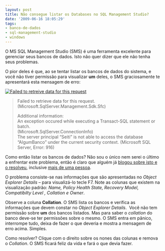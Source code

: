 ```yaml
---
layout: post
title: Não consegue listar os Databases no SQL Management Studio?
date: '2009-06-16 18:05:29'
tags:
- banco-de-dados
- sql-management-studio
- windows
---
```



O MS SQL Management Studio (SMS) é uma ferramenta excelente para gerenciar seus bancos de dados. Isto não quer dizer que ele não tenha seus problemas.

O pior deles é que, ao se tentar listar os bancos de dados do sistema, e você não tiver permissão para visualizar **um** deles, o SMS graciosamente te apresentará esta mensagem de erro:

[![](http://farm4.static.flickr.com/3620/3632901689_d9fbe33a0d.jpg?v=0 "Failed to retreive data for this request")](http://www.flickr.com/photos/seiti/3632901689/)

> Failed to retrieve data for this request. (Microsoft.SqlServer.Management.Sdk.Sfc)
> 
> Additional information:  
>  An exception occured while executing a Transact-SQL statement or batch.  
>  (Microsoft.SqlServer.ConnectionInfo)  
>  The server principal “Seiti” is not able to access the database “AlgumBanco” under the current security context. (Microsoft SQL Server, Error: 916)

Como então listar os bancos de dados? Não sou o único nem serei o último a enfrentar este problema, então é claro que alguém já [blogou sobre isto e o resolveu](http://blogs.sftsrc.com/stuart/archive/2009/05/13/SQL-2008-Management-Studio---Unable-to-Enumerate-Databases.aspx), inclusive [mais de uma pessoa](http://sqlblog.com/blogs/aaron_bertrand/archive/2008/07/07/a-little-management-studio-oops.aspx).

O problema consiste-se nas informações que são apresentadas no *Object Explorer Details* – para visualizá-lo tecle F7. Note as colunas que existem na visualização padrão: *Name, Policy Health State, Recovery Model, Compatibilty Level , Collation *e* Owner*.

Observe a coluna **Collation**. O SMS lista os bancos e verifica as informações que devem constar no *Object Explorer Details*.  Você não tem permissão sobre **um** dos bancos listados. Mas para saber o *collation* do banco deve-se ter permissões sobre o mesmo. O SMS entra em pânico, interrompe tudo, deixa de fazer o que deveria e mostra a mensagem de erro acima. Simples.

Como resolver? Clique com o direito sobre os nones das colunas e remova o *Collation*. O SMS ficará feliz da vida e fará o que devia fazer.


